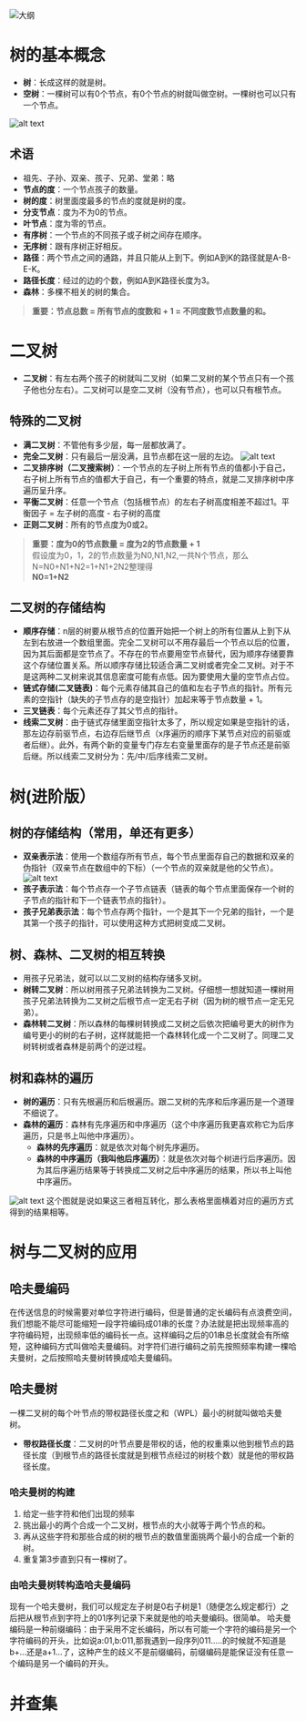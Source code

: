 ![大纲](Image.png)
# 树的基本概念

- **树**：长成这样的就是树。
- **空树**：一棵树可以有0个节点，有0个节点的树就叫做空树。一棵树也可以只有一个节点。

![alt text](Image-1.png)

## 术语

- 祖先、子孙、双亲、孩子、兄弟、堂弟：略
- **节点的度**：一个节点孩子的数量。
- **树的度**：树里面度最多的节点的度就是树的度。
- **分支节点**：度为不为0的节点。
- **叶节点**：度为零的节点。
- **有序树**：一个节点的不同孩子或子树之间存在顺序。
- **无序树**：跟有序树正好相反。
- **路径**：两个节点之间的通路，并且只能从上到下。例如A到K的路径就是A-B-E-K。
- **路径长度**：经过的边的个数，例如A到K路径长度为3。
- **森林**：多棵不相关的树的集合。

> **重要：节点总数 = 所有节点的度数和 + 1 = 不同度数节点数量的和。**

# 二叉树

- **二叉树**：有左右两个孩子的树就叫二叉树（如果二叉树的某个节点只有一个孩子他也分左右）。二叉树可以是空二叉树（没有节点），也可以只有根节点。

## 特殊的二叉树

- **满二叉树**：不管他有多少层，每一层都放满了。
- **完全二叉树**：只有最后一层没满，且节点都在这一层的左边。
![alt text](Image-2.png)
- **二叉排序树（二叉搜索树）**：一个节点的左子树上所有节点的值都小于自己，右子树上所有节点的值都大于自己，有一个重要的特点，就是二叉排序树中序遍历呈升序。
- **平衡二叉树**：任意一个节点（包括根节点）的左右子树高度相差不超过1。平衡因子 = 左子树的高度 - 右子树的高度
- **正则二叉树**：所有的节点度为0或2。

> **重要：度为0的节点数量 = 度为2的节点数量 + 1**  
> 假设度为0，1，2的节点数量为N0,N1,N2,一共N个节点，那么N=N0+N1+N2=1+N1+2N2整理得  
> **N0=1+N2**

## 二叉树的存储结构

- **顺序存储**：n层的树要从根节点的位置开始把一个树上的所有位置从上到下从左到右放进一个数组里面。完全二叉树可以不用存最后一个节点以后的位置，因为其后面都是空节点了。不存在的节点要用空节点替代，因为顺序存储要靠这个存储位置关系。所以顺序存储比较适合满二叉树或者完全二叉树。对于不是这两种二叉树来说其信息密度可能有点低。因为要使用大量的空节点占位。
- **链式存储(二叉链表)**：每个元素存储其自己的值和左右子节点的指针。所有元素的空指针（缺失的子节点存的是空指针）加起来等于节点数量 + 1。
- **三叉链表**：每个元素还存了其父节点的指针。
- **线索二叉树**：由于链式存储里面空指针太多了，所以规定如果是空指针的话，那左边存前驱节点，右边存后继节点（x序遍历的顺序下某节点对应的前驱或者后继）。此外，有两个新的变量专门存左右变量里面存的是子节点还是前驱后继。所以线索二叉树分为：先/中/后序线索二叉树。

# 树(进阶版）

## 树的存储结构（常用，单还有更多）

- **双亲表示法**：使用一个数组存所有节点，每个节点里面存自己的数据和双亲的伪指针（双亲节点在数组中的下标）（一个节点的双亲就是他的父节点）。
  ![alt text](IMG_20241206_152643_edit_5486036193954.jpg)
- **孩子表示法**：每个节点存一个子节点链表（链表的每个节点里面保存一个树的子节点的指针和下一个链表节点的指针）。
- **孩子兄弟表示法**：每个节点存两个指针，一个是其下一个兄弟的指针，一个是其第一个孩子的指针，可以使用这种方式把树变成二叉树。

## 树、森林、二叉树的相互转换

- 用孩子兄弟法，就可以以二叉树的结构存储多叉树。
- **树转二叉树**：所以树用孩子兄弟法转换为二叉树。仔细想一想就知道一棵树用孩子兄弟法转换为二叉树之后根节点一定无右子树（因为树的根节点一定无兄弟）。
- **森林转二叉树**：所以森林的每棵树转换成二叉树之后依次把编号更大的树作为编号更小的树的右子树，这样就能把一个森林转化成一个二叉树了。同理二叉树转树或者森林是前两个的逆过程。

## 树和森林的遍历

- **树的遍历**：只有先根遍历和后根遍历。跟二叉树的先序和后序遍历是一个道理不细说了。
- **森林的遍历**：森林有先序遍历和中序遍历（这个中序遍历我更喜欢称它为后序遍历，只是书上叫他中序遍历）。
  - **森林的先序遍历**：就是依次对每个树先序遍历。
  - **森林的中序遍历（我叫他后序遍历）**：就是依次对每个树进行后序遍历。因为其后序遍历结果等于转换成二叉树之后中序遍历的结果，所以书上叫他中序遍历。
  
![alt text](Image-3.png)
这个图就是说如果这三者相互转化，那么表格里面横着对应的遍历方式得到的结果相等。
# 树与二叉树的应用
## 哈夫曼编码
在传送信息的时候需要对单位字符进行编码，但是普通的定长编码有点浪费空间，我们想能不能尽可能缩短一段字符编码成01串的长度？办法就是把出现频率高的字符编码短，出现频率低的编码长一点。这样编码之后的01串总长度就会有所缩短，这种编码方式叫做哈夫曼编码。对字符们进行编码之前先按照频率构建一棵哈夫曼树，之后按照哈夫曼树转换成哈夫曼编码。
## 哈夫曼树
一棵二叉树的每个叶节点的带权路径长度之和（WPL）最小的树就叫做哈夫曼树。
- **带权路径长度**：二叉树的叶节点要是带权的话，他的权重乘以他到根节点的路径长度（到根节点的路径长度就是到根节点经过的树枝个数）就是他的带权路径长度。
### 哈夫曼树的构建
1. 给定一些字符和他们出现的频率
2. 挑出最小的两个合成一个二叉树，根节点的大小就等于两个节点的和。
3. 再从这些字符和那些合成的树的根节点的数值里面挑两个最小的合成一个新的树。
4. 重复第3步直到只有一棵树了。
### 由哈夫曼树转构造哈夫曼编码
现有一个哈夫曼树，我们可以规定左子树是0右子树是1（随便怎么规定都行）之后把从根节点到字符上的01序列记录下来就是他的哈夫曼编码。很简单。
哈夫曼编码是一种前缀编码：由于采用不定长编码，所以有可能一个字符的编码是另一个字符编码的开头，比如说a:01,b:011,那我遇到一段序列011.....的时候就不知道是b+...还是a+1...了，这种产生的歧义不是前缀编码，前缀编码是能保证没有任意一个编码是另一个编码的开头。  

# 并查集

